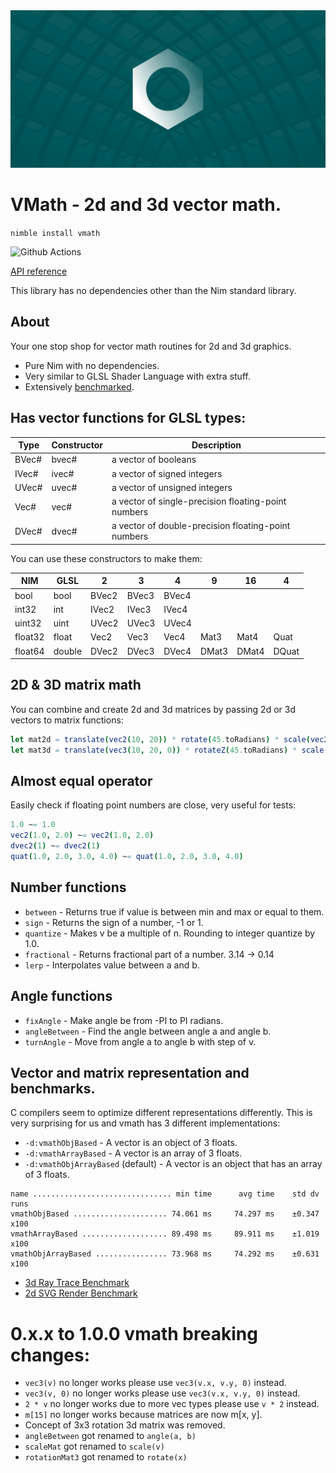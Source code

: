 <img src="docs/banner.png">

# VMath - 2d and 3d vector math.

`nimble install vmath`

![Github Actions](https://github.com/treeform/vmath/workflows/Github%20Actions/badge.svg)

[API reference](https://nimdocs.com/treeform/vmath)

This library has no dependencies other than the Nim standard library.

## About

Your one stop shop for vector math routines for 2d and 3d graphics.

* Pure Nim with no dependencies.
* Very similar to GLSL Shader Language with extra stuff.
* Extensively [benchmarked](tests/bench_raytracer.nim).

## Has vector functions for GLSL types:

Type  | Constructor | Description
------|-------------| ---------------------------------------------------
BVec# | bvec#       | a vector of booleans
IVec# | ivec#       | a vector of signed integers
UVec# | uvec#       | a vector of unsigned integers
Vec#  | vec#        | a vector of single-precision floating-point numbers
DVec# | dvec#       | a vector of double-precision floating-point numbers

You can use these constructors to make them:

NIM     | GLSL   | 2     | 3     | 4     | 9     | 16    | 4     |
--------|--------|-------|-------|-------|-------|-------|-------|
bool    | bool   | BVec2 | BVec3 | BVec4 |       |       |       |
int32   | int    | IVec2 | IVec3 | IVec4 |       |       |       |
uint32  | uint   | UVec2 | UVec3 | UVec4 |       |       |       |
float32 | float  | Vec2  | Vec3  | Vec4  | Mat3  | Mat4  | Quat  |
float64 | double | DVec2 | DVec3 | DVec4 | DMat3 | DMat4 | DQuat |

## 2D & 3D matrix math

You can combine and create 2d and 3d matrices by passing 2d or 3d vectors to matrix functions:

```nim
let mat2d = translate(vec2(10, 20)) * rotate(45.toRadians) * scale(vec2(2))
let mat3d = translate(vec3(10, 20, 0)) * rotateZ(45.toRadians) * scale(vec3(2))
```

## Almost equal operator

Easily check if floating point numbers are close, very useful for tests:
```nim
1.0 ~= 1.0
vec2(1.0, 2.0) ~= vec2(1.0, 2.0)
dvec2(1) ~= dvec2(1)
quat(1.0, 2.0, 3.0, 4.0) ~= quat(1.0, 2.0, 3.0, 4.0)
```

## Number functions

* `between` - Returns true if value is between min and max or equal to them.
* `sign` - Returns the sign of a number, -1 or 1.
* `quantize` - Makes v be a multiple of n. Rounding to integer quantize by 1.0.
* `fractional` - Returns fractional part of a number. 3.14 -> 0.14
* `lerp` - Interpolates value between a and b.

## Angle functions

* `fixAngle` - Make angle be from -PI to PI radians.
* `angleBetween` - Find the angle between angle a and angle b.
* `turnAngle` - Move from angle a to angle b with step of v.

## Vector and matrix representation and benchmarks.

C compilers seem to optimize different representations differently. This is very surprising for us and vmath has 3 different implementations:

* `-d:vmathObjBased` - A vector is an object of 3 floats.
* `-d:vmathArrayBased` - A vector is an array of 3 floats.
* `-d:vmathObjArrayBased` (default) - A vector is an object that has an array of 3 floats.

```
name ............................... min time      avg time    std dv   runs
vmathObjBased ..................... 74.061 ms     74.297 ms    ±0.347   x100
vmathArrayBased ................... 89.498 ms     89.911 ms    ±1.019   x100
vmathObjArrayBased ................ 73.968 ms     74.292 ms    ±0.631   x100
```

* [3d Ray Trace Benchmark](tests/bench_raytracer.nim)
* [2d SVG Render Benchmark](https://github.com/treeform/pixie/blob/master/tests/benchmark_svg.nim)

# 0.x.x to 1.0.0 vmath breaking changes:

* `vec3(v)` no longer works please use `vec3(v.x, v.y, 0)` instead.
* `vec3(v, 0)` no longer works please use `vec3(v.x, v.y, 0)` instead.
* `2 * v` no longer works due to more vec types please use `v * 2` instead.
* `m[15]` no longer works because matrices are now m[x, y].
* Concept of 3x3 rotation 3d matrix was removed.
* `angleBetween` got renamed to `angle(a, b)`
* `scaleMat` got renamed to `scale(v)`
* `rotationMat3` got renamed to `rotate(x)`
